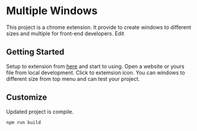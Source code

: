 # Multiple Windows

This project is a chrome extension. It provide to create windows to different sizes and multiple for front-end developers. Edit

## Getting Started

Setup to extension from [here](#) and start to using. Open a website or yours file from local development. Click to extemsion icon. You can windows to different size from top menu and can test your project.

## Customize

Updated project is compile.
```
npm run build
```
